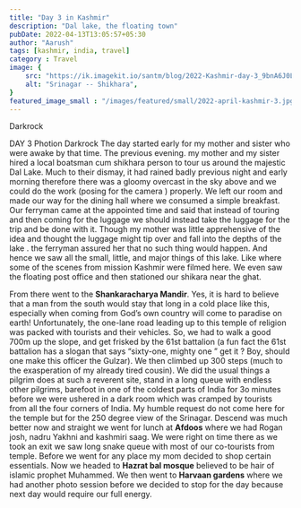 ```yaml
---
title: "Day 3 in Kashmir"
description: "Dal lake, the floating town"
pubDate: 2022-04-13T13:05:57+05:30
author: "Aarush"
tags: [kashmir, india, travel]
category : Travel
image: {
    src: "https://ik.imagekit.io/santm/blog/2022-Kashmir-day-3_9bnA6J0Lx.webp",
    alt: "Srinagar -- Shikhara",
}
featured_image_small : "/images/featured/small/2022-april-kashmir-3.jpg"
---
```

Darkrock

 DAY 3
Photion Darkrock
The day started early for my mother and sister who were awake by that time. The previous evening. my mother and my sister hired a local boatsman cum shikhara person to tour us around the majestic Dal Lake. Much to their dismay, it had rained badly previous night and early morning therefore there was a gloomy overcast in the sky above and we could do the work (posing for the camera ) properly. We left our room and made our way for the dining hall where we consumed a simple breakfast. Our ferryman came at the appointed time and said that instead of touring and then coming for the luggage we should instead take the luggage for the trip and be done with it. Though my mother was little apprehensive of the idea and thought the luggage might tip over and fall into the depths of the lake . the ferryman assured her that no such thing would happen. And hence we saw all the small, little, and major things of this lake. Like where some of the scenes from mission Kashmir were filmed here. We even saw the floating post office and then stationed our shikara near the ghat.      

From there went to the **Shankaracharya Mandir**. Yes, it is hard to believe that a man from the south would stay that long in a cold place like this, especially when coming from God’s own country will come to paradise on earth! Unfortunately, the one-lane road leading up to this temple of religion was packed with tourists and their vehicles. So, we had to walk a good 700m up the slope, and get frisked by the 61st battalion (a fun fact the 61st battalion has a slogan that says “sixty-one, mighty one ”  get it ? Boy, should one make this officer the Gulzar). We then climbed up 300 steps (much to the exasperation of my already tired cousin). We did the usual things a pilgrim does at such a reverent site, stand in a long queue with endless other pilgrims, barefoot in one of the coldest parts of India for 3o minutes before we were ushered in a dark room which was cramped by tourists from all the four corners of India. My humble request do not come here for the temple but for the 250 degree view of the Srinagar. Descend was much better now and straight we went for lunch at **Afdoos** where we had Rogan josh, nadru Yakhni and kashmiri saag. We were right on time there as we took an exit we saw long snake queue with most of our co-tourists from temple. Before we went for any place my mom decided to shop certain essentials. Now we headed to **Hazrat bal mosque** believed to be hair of islamic prophet Muhammed. We then went to **Harvaan gardens** where we had another photo session before we decided to stop for the day because next day would require our full energy.



